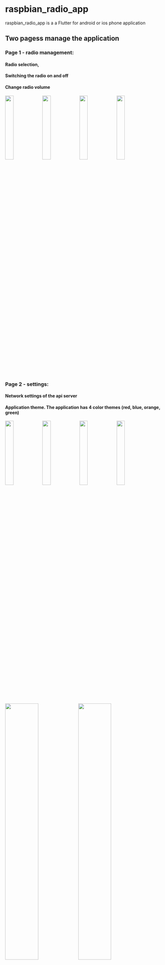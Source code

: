 
# raspbian_radio_app

raspbian_radio_app is a a Flutter for android or ios phone application 


## Two pagess manage the application
### Page 1 - radio management:
#### Radio selection, 
#### Switching the radio on and off
#### Change radio volume

<img src="https://user-images.githubusercontent.com/27755739/126339001-3e0a9edd-0cbd-40cf-909a-e9a195927382.jpg" width="23%" height="23%"> <img src="https://user-images.githubusercontent.com/27755739/126339879-62a5e4af-dcc2-4faa-b439-6ffee18991b5.jpg" width="23%" height="23%"> <img src="https://user-images.githubusercontent.com/27755739/126339884-3f083ace-e94d-4618-a65a-dd958f49001e.jpg" width="23%" height="23%"> <img src="https://user-images.githubusercontent.com/27755739/126339887-768ce190-df3f-4660-843b-83118c9baaf2.jpg" width="23%" height="23%">

### Page 2 - settings:
#### Network settings of the api server
#### Application theme. The application has 4 color themes (red, blue, orange, green)

<img src="https://user-images.githubusercontent.com/27755739/126345610-b7ed709a-95b2-4b77-b9b1-350e494f2e6b.jpg" width="23%" height="23%"> <img src="https://user-images.githubusercontent.com/27755739/126345614-a614c90a-8a21-4dc4-9ed6-fdf6e6f639ca.jpg" width="23%" height="23%"> <img src="https://user-images.githubusercontent.com/27755739/126345603-4467a772-7457-4c27-bb9c-02eedc0c87eb.jpg" width="23%" height="23%"> <img src="https://user-images.githubusercontent.com/27755739/126345611-42b758f7-36c8-427f-96a2-51174183adde.jpg" width="23%" height="23%"> 


<img src="https://user-images.githubusercontent.com/27755739/126346088-c48483a7-8aed-4e4a-98ba-407216050e82.jpg" width="46%" height="46%">  <img src="https://user-images.githubusercontent.com/27755739/126346093-1f898e43-470d-44a6-92f7-7f312c4d42e5.jpg" width="46%" height="46%">



The application allows you to control the radio ([RaspbianWebRadio](https://github.com/paneee/RaspbianWebRadio)) running on a Raspberry Pi, uses the Web API.
